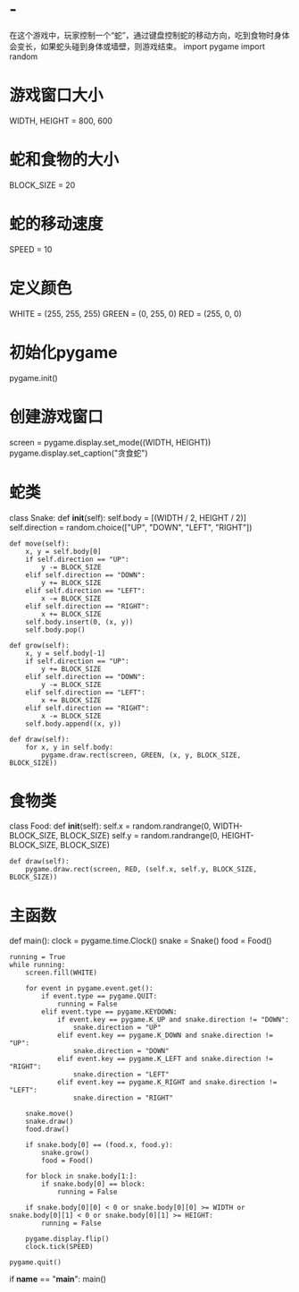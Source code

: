 # -
在这个游戏中，玩家控制一个“蛇”，通过键盘控制蛇的移动方向，吃到食物时身体会变长，如果蛇头碰到身体或墙壁，则游戏结束。
import pygame
import random

# 游戏窗口大小
WIDTH, HEIGHT = 800, 600
# 蛇和食物的大小
BLOCK_SIZE = 20
# 蛇的移动速度
SPEED = 10

# 定义颜色
WHITE = (255, 255, 255)
GREEN = (0, 255, 0)
RED = (255, 0, 0)

# 初始化pygame
pygame.init()
# 创建游戏窗口
screen = pygame.display.set_mode((WIDTH, HEIGHT))
pygame.display.set_caption("贪食蛇")

# 蛇类
class Snake:
    def __init__(self):
        self.body = [(WIDTH / 2, HEIGHT / 2)]
        self.direction = random.choice(["UP", "DOWN", "LEFT", "RIGHT"])

    def move(self):
        x, y = self.body[0]
        if self.direction == "UP":
            y -= BLOCK_SIZE
        elif self.direction == "DOWN":
            y += BLOCK_SIZE
        elif self.direction == "LEFT":
            x -= BLOCK_SIZE
        elif self.direction == "RIGHT":
            x += BLOCK_SIZE
        self.body.insert(0, (x, y))
        self.body.pop()

    def grow(self):
        x, y = self.body[-1]
        if self.direction == "UP":
            y += BLOCK_SIZE
        elif self.direction == "DOWN":
            y -= BLOCK_SIZE
        elif self.direction == "LEFT":
            x += BLOCK_SIZE
        elif self.direction == "RIGHT":
            x -= BLOCK_SIZE
        self.body.append((x, y))

    def draw(self):
        for x, y in self.body:
            pygame.draw.rect(screen, GREEN, (x, y, BLOCK_SIZE, BLOCK_SIZE))

# 食物类
class Food:
    def __init__(self):
        self.x = random.randrange(0, WIDTH-BLOCK_SIZE, BLOCK_SIZE)
        self.y = random.randrange(0, HEIGHT-BLOCK_SIZE, BLOCK_SIZE)

    def draw(self):
        pygame.draw.rect(screen, RED, (self.x, self.y, BLOCK_SIZE, BLOCK_SIZE))

# 主函数
def main():
    clock = pygame.time.Clock()
    snake = Snake()
    food = Food()

    running = True
    while running:
        screen.fill(WHITE)

        for event in pygame.event.get():
            if event.type == pygame.QUIT:
                running = False
            elif event.type == pygame.KEYDOWN:
                if event.key == pygame.K_UP and snake.direction != "DOWN":
                    snake.direction = "UP"
                elif event.key == pygame.K_DOWN and snake.direction != "UP":
                    snake.direction = "DOWN"
                elif event.key == pygame.K_LEFT and snake.direction != "RIGHT":
                    snake.direction = "LEFT"
                elif event.key == pygame.K_RIGHT and snake.direction != "LEFT":
                    snake.direction = "RIGHT"

        snake.move()
        snake.draw()
        food.draw()

        if snake.body[0] == (food.x, food.y):
            snake.grow()
            food = Food()

        for block in snake.body[1:]:
            if snake.body[0] == block:
                running = False

        if snake.body[0][0] < 0 or snake.body[0][0] >= WIDTH or snake.body[0][1] < 0 or snake.body[0][1] >= HEIGHT:
            running = False

        pygame.display.flip()
        clock.tick(SPEED)

    pygame.quit()

if __name__ == "__main__":
    main()
